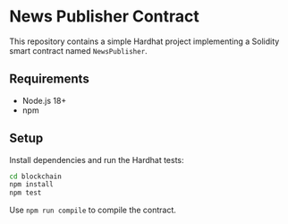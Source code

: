 # News Publisher Contract

This repository contains a simple Hardhat project implementing a Solidity smart contract named `NewsPublisher`.

## Requirements
- Node.js 18+
- npm

## Setup
Install dependencies and run the Hardhat tests:

```bash
cd blockchain
npm install
npm test
```

Use `npm run compile` to compile the contract.
